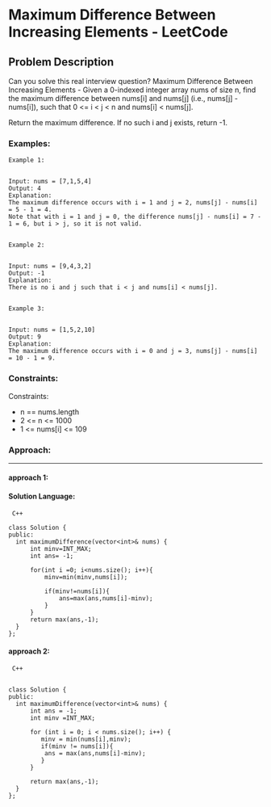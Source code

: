 # Maximum Difference Between Increasing Elements - LeetCode
  
  ## Problem Description
  
  Can you solve this real interview question? Maximum Difference Between Increasing Elements - Given a 0-indexed integer array nums of size n, find the maximum difference between nums[i] and nums[j] (i.e., nums[j] - nums[i]), such that 0 <= i < j < n and nums[i] < nums[j].

Return the maximum difference. If no such i and j exists, return -1.
  
  ### Examples:
  ```
  Example 1:


Input: nums = [7,1,5,4]
Output: 4
Explanation:
The maximum difference occurs with i = 1 and j = 2, nums[j] - nums[i] = 5 - 1 = 4.
Note that with i = 1 and j = 0, the difference nums[j] - nums[i] = 7 - 1 = 6, but i > j, so it is not valid.


Example 2:


Input: nums = [9,4,3,2]
Output: -1
Explanation:
There is no i and j such that i < j and nums[i] < nums[j].


Example 3:


Input: nums = [1,5,2,10]
Output: 9
Explanation:
The maximum difference occurs with i = 0 and j = 3, nums[j] - nums[i] = 10 - 1 = 9.
  ```
  
  ### Constraints:
  
  Constraints:

 * n == nums.length
 * 2 <= n <= 1000
 * 1 <= nums[i] <= 109
  
  
  ### Approach:
  ---
  
  #### approach 1:
  

  #### Solution Language:
  ```  C++  ```
  ```
  class Solution {
public:
    int maximumDifference(vector<int>& nums) {
        int minv=INT_MAX;
        int ans= -1;
        
        for(int i =0; i<nums.size(); i++){
            minv=min(minv,nums[i]);
            
            if(minv!=nums[i]){
                ans=max(ans,nums[i]-minv);
            }
        }
        return max(ans,-1);
    }
};
  ```
  

 
  #### approach 2: 

 ``` C++``` 
  ```  

 class Solution {
public:
    int maximumDifference(vector<int>& nums) {
        int ans = -1;
        int minv =INT_MAX;

        for (int i = 0; i < nums.size(); i++) {
           minv = min(nums[i],minv);
           if(minv != nums[i]){
            ans = max(ans,nums[i]-minv);
           }
        }

        return max(ans,-1);
    }
}; 

 ``` 
